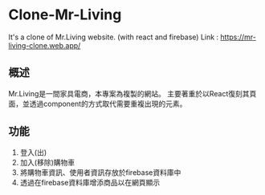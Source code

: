 # Clone-Mr-Living
It's a clone of Mr.Living website. (with react and firebase)
Link : https://mr-living-clone.web.app/

## 概述
Mr.Living是一間家具電商，本專案為複製的網站。
主要著重於以React復刻其頁面，並透過component的方式取代需要重複出現的元素。

## 功能
1.  登入(出)
2.  加入(移除)購物車
3.  將購物車資訊、使用者資訊存放於firebase資料庫中
4.  透過在firebase資料庫增添商品以在網頁顯示
